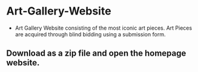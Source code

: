# Art-Gallery-Website
- Art Gallery Website consisting of the most iconic art pieces. Art Pieces are acquired through blind bidding using a submission form.
## Download as a zip file and open the homepage website.
